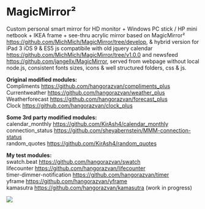 # MagicMirror&sup2;

Custom personal smart mirror for HD monitor + Windows PC stick / HP mini netbook + IKEA frame + see-thru acrylic mirror based on MagicMirror&sup2; https://github.com/MichMich/MagicMirror/tree/develop, & hybrid version for iPad 3 iOS 9 & ES5 js compatibile with old jquery calendar https://github.com/MichMich/MagicMirror/tree/v1.0.0 and newsfeed https://github.com/jangellx/MagicMirror, served from webpage without local node.js, consistent fonts sizes, icons & well structured folders, css & js.

<b>Original modified modules:</b>
<br>Compliments https://github.com/hangorazvan/compliments_plus
<br>Currentweather https://github.com/hangorazvan/weather_plus
<br>Weatherforecast https://github.com/hangorazvan/forecast_plus
<br>Clock https://github.com/hangorazvan/clock_plus

<b>Some 3rd party modified modules:</b>
<br>calendar_monthly https://github.com/KirAsh4/calendar_monthly
<br>connection_status https://github.com/sheyabernstein/MMM-connection-status
<br>random_quotes https://github.com/KirAsh4/random_quotes

<b>My test modules:</b>
<br>swatch.beat https://github.com/hangorazvan/swatch
<br>lifecounter https://github.com/hangorazvan/lifecounter
<br>timer-dimmer-notification https://github.com/hangorazvan/timer
<br>yframe https://github.com/hangorazvan/yframe
<br>kamasutra https://github.com/hangorazvan/kamasutra (work in progress)

<img src=https://github.com/hangorazvan/MagicMirror2/blob/master/hd.png>